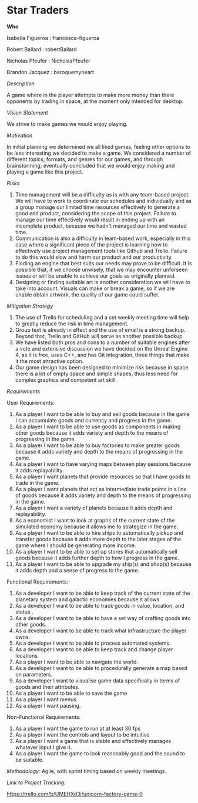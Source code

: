 # Star Traders

**Who**

Isabella Figueroa : francesca-figueroa

Robert Ballard : robertBallard

Nicholas Pfeufer : NicholasPfeufer

Brandon Jacquez : baroquemyheart

*Description*

   A game where in the player attempts to make more money than there opponents by trading in space, at the moment only intended for desktop.
   
*Vision Statement*

  We strive to make games we would enjoy playing.
  
*Motivation*
  
  In initial planning we determined we all liked games, feeling other options to be less interesting we decided to make a game. We considered a number of different topics, formats, and genres for our games, and through brainstorming, eventually concluded that we would enjoy making and playing a game like this project. 
  
*Risks*

  1. Time management will be a difficulty as is with any team-based project. We will have to work to coordinate our schedules and individually and as a group manage our limited time resources effectively to generate a good end product, considering the scope of this project. Failure to manage our time effectively would result in ending up with an incomplete product, because we hadn't managed our time and wasted time.
  2. Communication is also a difficulty in team-based work, especially in this case where a significant piece of the project is learning how to effectively use project management tools like Github and Trello. Failure to do this would slow and harm our product and our productivity.
  3. Finding an engine that best suits our needs may prove to be difficult. It is possible that, if we choose unwisely, that we may encounter unforseen issues or will be unable to achieve our goals as originally planned. 
  4. Designing or finding suitable art is another consideration we will have to take into account. Visuals can make or break a game, so if we are unable obtain artwork, the quality of our game could suffer. 
  

*Mitigation Strategy*

  1. The use of Trello for scheduling and a set weekly meeting time will help to greatly reduce the risk in time management. 
  2. Group text is already in effect and the use of email is a strong backup. Beyond that, Trello and GitHub will serve as another possible backup. 
  3. We have listed both pros and cons to a number of suitable engines after a vote and extensive discussion we have decided on the Unreal Engine 4, as it is free, uses C++, and has Git integration, three things that make it the most attractive option.
  4. Our game design has been designed to minimize risk because in space there is a lot of empty space and simple shapes, thus less need for complex graphics and competent art skill. 

*Requirements*


User Requirements: 

1. As a player I want to be able to buy and sell goods because in the game I can accumulate goods and currency and progress in the game.
2. As a player I want to be able to use goods as components in making other goods because it adds variety and depth to the means of progressing in the game.
3. As a player I want to be able to buy factories to make greater goods because it adds variety and depth to the means of progressing in the game.
5. As a player I want to have varying maps between play sessions because it adds replayability.
5. As a player I want planets that provide resources so that I have goods to trade in the game.
6. As a player I want planets that act as intermediate trade points in a line of goods because it adds variety and depth to the means of progressing in the game.
7. As a player I want a variety of planets because it adds depth and replayability.
8. As a economist I want to look at graphs of the current state of the simulated economy because it allows me to strategize in the game.
9. As a player I want to be able to hire ships to automatically pickup and transfer goods because it adds more depth to the later stages of the game where I should be generating more income.
10. As a player I want to be able to set up stores that automatically sell goods because it adds further depth to how I progress in the game.
11. As a player I want to be able to upgrade my ship(s) and shop(s) because it adds depth and a sense of progress to the game.

Functional Requirements: 

1. As a developer I want to be able to keep track of the current state of the planetary system and galactic economies because it allows 
2. As a developer I want to be able to track goods in value, location, and status .
3. As a developer I want to be able to have a set way of crafting goods into other goods.
4. As a developer I want to be able to track what infrastructure the player owns.
5. As a developer I want to be able to process automated systems.
6. As a developer I want to be able to keep track and change player locations.
7. As a player I want to be able to navigate the world.
8. As a developer I want to be able to procedurally generate a map based on parameters.
9. As a developer I want to visualise game data specifically in terms of goods and their attributes. 
10. As a player I want to be able to save the game
11. As a player I want menus
12. As a player I want pausing.

Non-Functional Requirements: 

1. As a player I want the game to run at at least 30 fps
2. As a player I want the controls and layout to be intuitive
3. As a player I want a game that is stable and effectively manages whatever input I give it.
4. As a player I want the game to look reasonably good and the sound to be suitable.

*Methodology:*
Agile, with sprint timing based on weekly meetings.


*Link to Project Tracking:*


https://trello.com/b/UMEHXd3i/unicorn-factory-game-0

